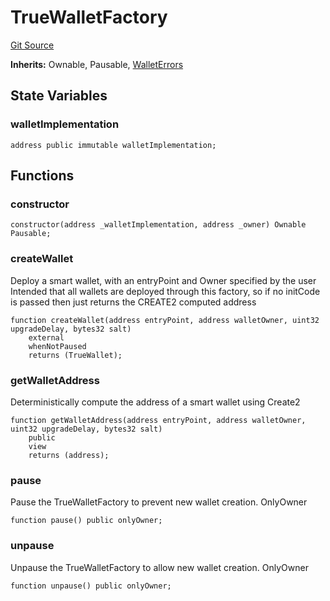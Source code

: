 # TrueWalletFactory
[Git Source](https://github.com/TrueWallet/contracts/blob/b38849a85d65fd71e42df8fc5190581d11c83fec/src/wallet/TrueWalletFactory.sol)

**Inherits:**
Ownable, Pausable, [WalletErrors](/src/common/Errors.sol/contract.WalletErrors.md)


## State Variables
### walletImplementation

```solidity
address public immutable walletImplementation;
```


## Functions
### constructor


```solidity
constructor(address _walletImplementation, address _owner) Ownable Pausable;
```

### createWallet

Deploy a smart wallet, with an entryPoint and Owner specified by the user
Intended that all wallets are deployed through this factory, so if no initCode is passed
then just returns the CREATE2 computed address


```solidity
function createWallet(address entryPoint, address walletOwner, uint32 upgradeDelay, bytes32 salt)
    external
    whenNotPaused
    returns (TrueWallet);
```

### getWalletAddress

Deterministically compute the address of a smart wallet using Create2


```solidity
function getWalletAddress(address entryPoint, address walletOwner, uint32 upgradeDelay, bytes32 salt)
    public
    view
    returns (address);
```

### pause

Pause the TrueWalletFactory to prevent new wallet creation. OnlyOwner


```solidity
function pause() public onlyOwner;
```

### unpause

Unpause the TrueWalletFactory to allow new wallet creation. OnlyOwner


```solidity
function unpause() public onlyOwner;
```

